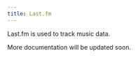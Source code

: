 ```yaml
---
title: Last.fm
---
```


Last.fm is used to track music data.

More documentation will be updated soon.
